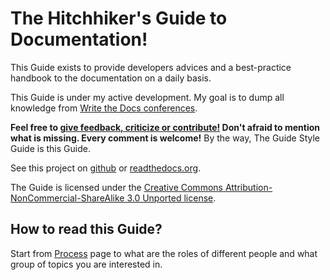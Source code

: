 The Hitchhiker's Guide to Documentation!
========================================

This Guide exists to provide developers advices and a best-practice handbook to
the documentation on a daily basis.

This Guide is under my active development. My goal is to dump all knowledge
from [Write the Docs conferences](http://conf.writethedocs.org/). 

**Feel free to [give feedback, criticize or
contribute!](https://github.com/chrismedrela/docs-guide/issues/new) Don't
afraid to mention what is missing. Every comment is welcome!** By the way, The
Guide Style Guide is this Guide.

See this project on [github](https://github.com/chrismedrela/docs-guide) or
[readthedocs.org](http://docs-guide.readthedocs.org/en/latest/).

The Guide is licensed under the [Creative Commons
Attribution-NonCommercial-ShareAlike 3.0 Unported
license](https://creativecommons.org/licenses/by-nc-sa/3.0/).

How to read this Guide?
-----------------------

Start from [Process](process.md) page to what are the roles of different people and what group of topics you are interested in.